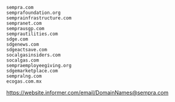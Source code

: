 ```
sempra.com
semprafoundation.org
semprainfrastructure.com
sempranet.com
semprausgp.com
semprautilities.com
sdge.com
sdgenews.com
sdgeactsave.com	
socalgasinsiders.com  
socalgas.com          
sempraemployeegiving.org
sdgemarketplace.com
sempralng.com
ecogas.com.mx
```
https://website.informer.com/email/DomainNames@sempra.com
